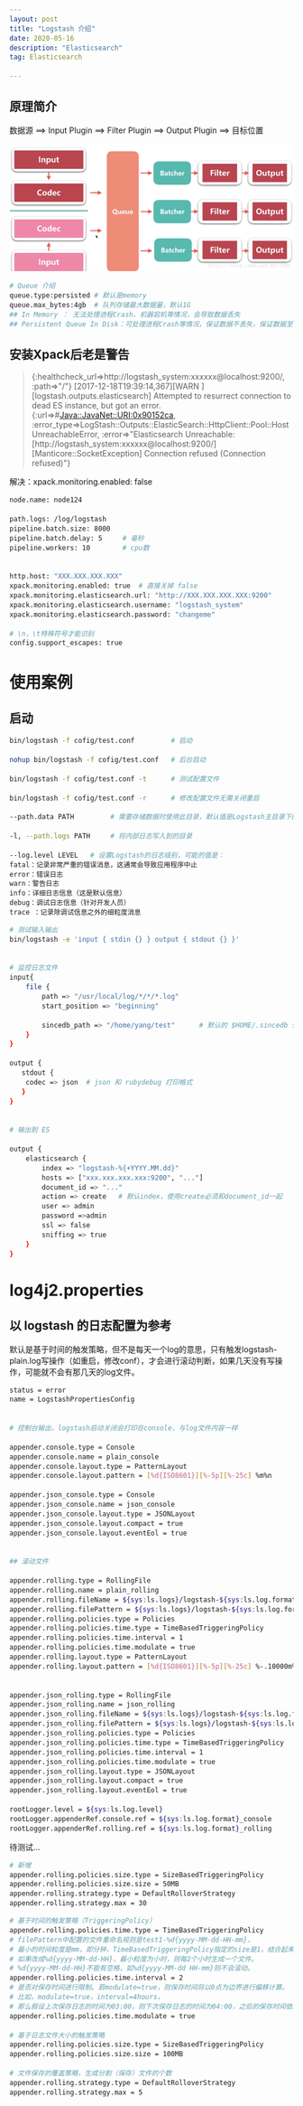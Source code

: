 ```yaml
---
layout: post
title: "Logstash 介绍"
date: 2020-05-16
description: "Elasticsearch"
tag: Elasticsearch

---
```



## 原理简介

数据源 ==> Input Plugin ==> Filter Plugin ==> Output Plugin ==> 目标位置

![png](/images/posts/all/Logstash架构图.png)

```sh
# Queue 介绍
queue.type:persisted # 默认是memory
queue.max_bytes:4gb  # 队列存储最大数据量，默认1G
## In Memory ： 无法处理进程Crash、机器宕机等情况，会导致数据丢失
## Persistent Queue In Disk：可处理进程Crash等情况，保证数据不丢失，保证数据至少消费一次，充当缓冲区，可以替代kafka等消息队列的作用
```



## 安装Xpack后老是警告

> {:healthcheck_url=>http://logstash_system:xxxxxx@localhost:9200/, :path=>"/"}
[2017-12-18T19:39:14,367][WARN ][logstash.outputs.elasticsearch] Attempted to resurrect connection to dead ES instance, but got an error. {:url=>#<Java::JavaNet::URI:0x90152ca>, :error_type=>LogStash::Outputs::ElasticSearch::HttpClient::Pool::HostUnreachableError, :error=>"Elasticsearch Unreachable: [http://logstash_system:xxxxxx@localhost:9200/][Manticore::SocketException] Connection refused (Connection refused)"}

解决：xpack.monitoring.enabled: false

```sh
node.name: node124

path.logs: /log/logstash
pipeline.batch.size: 8000
pipeline.batch.delay: 5     # 毫秒
pipeline.workers: 10        # cpu数


http.host: "XXX.XXX.XXX.XXX"
xpack.monitoring.enabled: true  # 直接关掉 false
xpack.monitoring.elasticsearch.url: "http://XXX.XXX.XXX.XXX:9200"
xpack.monitoring.elasticsearch.username: "logstash_system" 
xpack.monitoring.elasticsearch.password: "changeme"

# \n，\t特殊符号才能识别
config.support_escapes: true        
```


# 使用案例

## 启动

```sh
bin/logstash -f cofig/test.conf         # 启动

nohup bin/logstash -f cofig/test.conf   # 后台启动

bin/logstash -f cofig/test.conf -t      # 测试配置文件

bin/logstash -f cofig/test.conf -r      # 修改配置文件无需关闭重启

--path.data PATH         # 需要存储数据时使用此目录，默认值是Logstash主目录下的data目录

-l, --path.logs PATH     # 将内部日志写入到的目录

--log.level LEVEL   # 设置Logstash的日志级别，可能的值是：
fatal：记录非常严重的错误消息，这通常会导致应用程序中止
error：错误日志
warn：警告日志
info：详细日志信息（这是默认信息）
debug：调试日志信息（针对开发人员）
trace ：记录除调试信息之外的细粒度消息

```

```sh
# 测试输入输出
bin/logstash -e 'input { stdin {} } output { stdout {} }'


# 监控日志文件
input{
    file {
        path => "/usr/local/log/*/*/*.log"
        start_position => "beginning"

        sincedb_path => "/home/yang/test"      # 默认的 $HOME/.sincedb 保存(重启)读取的进度
    }    
}

output {
   stdout { 
    codec => json  # json 和 rubydebug 打印格式  
   }
}


# 输出到 ES

output {
	elasticsearch {
		index => "logstash-%{+YYYY.MM.dd}"
		hosts => ["xxx.xxx.xxx.xxx:9200", "..."]
		document_id => "..."
		action => create   # 默认index，使用create必须和document_id一起
		user => admin
		password =>admin
		ssl => false
		sniffing => true
	}
}
```



# log4j2.properties

## 以 logstash 的日志配置为参考

默认是基于时间的触发策略，但不是每天一个log的意思，只有触发logstash-plain.log写操作（如重启，修改conf），才会进行滚动判断，如果几天没有写操作，可能就不会有那几天的log文件。

```sh
status = error
name = LogstashPropertiesConfig


# 控制台输出，logstash启动关闭会打印在console，与log文件内容一样

appender.console.type = Console
appender.console.name = plain_console
appender.console.layout.type = PatternLayout
appender.console.layout.pattern = [%d{ISO8601}][%-5p][%-25c] %m%n

appender.json_console.type = Console
appender.json_console.name = json_console
appender.json_console.layout.type = JSONLayout
appender.json_console.layout.compact = true
appender.json_console.layout.eventEol = true


## 滚动文件

appender.rolling.type = RollingFile
appender.rolling.name = plain_rolling
appender.rolling.fileName = ${sys:ls.logs}/logstash-${sys:ls.log.format}.log
appender.rolling.filePattern = ${sys:ls.logs}/logstash-${sys:ls.log.format}-%d{yyyy-MM-dd}.log
appender.rolling.policies.type = Policies
appender.rolling.policies.time.type = TimeBasedTriggeringPolicy
appender.rolling.policies.time.interval = 1
appender.rolling.policies.time.modulate = true
appender.rolling.layout.type = PatternLayout
appender.rolling.layout.pattern = [%d{ISO8601}][%-5p][%-25c] %-.10000m%n


appender.json_rolling.type = RollingFile
appender.json_rolling.name = json_rolling
appender.json_rolling.fileName = ${sys:ls.logs}/logstash-${sys:ls.log.format}.log
appender.json_rolling.filePattern = ${sys:ls.logs}/logstash-${sys:ls.log.format}-%d{yyyy-MM-dd}.log
appender.json_rolling.policies.type = Policies
appender.json_rolling.policies.time.type = TimeBasedTriggeringPolicy
appender.json_rolling.policies.time.interval = 1
appender.json_rolling.policies.time.modulate = true
appender.json_rolling.layout.type = JSONLayout
appender.json_rolling.layout.compact = true
appender.json_rolling.layout.eventEol = true

rootLogger.level = ${sys:ls.log.level}
rootLogger.appenderRef.console.ref = ${sys:ls.log.format}_console
rootLogger.appenderRef.rolling.ref = ${sys:ls.log.format}_rolling
```

待测试...

```sh
# 新增
appender.rolling.policies.size.type = SizeBasedTriggeringPolicy
appender.rolling.policies.size.size = 50MB
appender.rolling.strategy.type = DefaultRolloverStrategy
appender.rolling.strategy.max = 30
```

```sh
# 基于时间的触发策略（TriggeringPolicy）
appender.rolling.policies.time.type = TimeBasedTriggeringPolicy
# filePattern中配置的文件重命名规则是test1-%d{yyyy-MM-dd-HH-mm}，
# 最小的时间粒度是mm，即分钟，TimeBasedTriggeringPolicy指定的size是1，结合起来就是每2分钟生成一个新文件。
# 如果改成%d{yyyy-MM-dd-HH}，最小粒度为小时，则每2个小时生成一个文件。
# %d{yyyy-MM-dd-HH}不能有空格，如%d{yyyy-MM-dd HH-mm}则不会滚动。
appender.rolling.policies.time.interval = 2
# 是否对保存时间进行限制。若modulate=true，则保存时间将以0点为边界进行偏移计算。
# 比如，modulate=true，interval=4hours，
# 那么假设上次保存日志的时间为03:00，则下次保存日志的时间为04:00，之后的保存时间依次为08:00，12:00，16:00
appender.rolling.policies.time.modulate = true

# 基于日志文件大小的触发策略
appender.rolling.policies.size.type = SizeBasedTriggeringPolicy
appender.rolling.policies.size.size = 100MB

# 文件保存的覆盖策略，生成分割（保存）文件的个数
appender.rolling.strategy.type = DefaultRolloverStrategy
appender.rolling.strategy.max = 5
```




